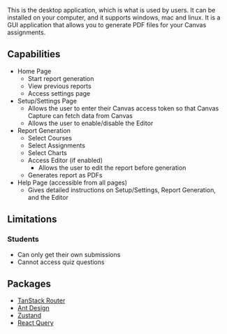 This is the desktop application, which is what is used by users. It can be installed on your computer, and it supports windows, mac and linux. It is a GUI application that allows you to generate PDF files for your Canvas assignments.

## Capabilities
- Home Page
    - Start report generation
    - View previous reports
    - Access settings page
- Setup/Settings Page
    - Allows the user to enter their Canvas access token so that Canvas Capture can fetch data from Canvas
    - Allows the user to enable/disable the Editor
- Report Generation
    - Select Courses
    - Select Assignments
    - Select Charts
    - Access Editor (if enabled)
        - Allows the user to edit the report before generation
    - Generates report as PDFs
- Help Page (accessible from all pages)
    - Gives detailed instructions on Setup/Settings, Report Generation, and the Editor

## Limitations

### Students
- Can only get their own submissions
- Cannot access quiz questions

## Packages

-   [TanStack Router](https://tanstack.com/router/v1/docs/overview)
-   [Ant Design](https://ant.design/)
-   [Zustand](https://docs.pmnd.rs/zustand/getting-started/introduction)
-   [React Query](https://tanstack.com/query/latest/)
